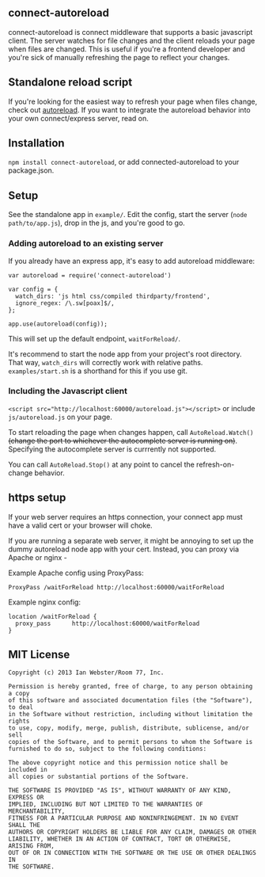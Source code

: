connect-autoreload
-----------------

connect-autoreload is connect middleware that supports a basic javascript client.  The server watches for file changes and the client reloads your page when files are changed.  This is useful if you're a frontend developer and you're sick of manually refreshing the page to reflect your changes.

## Standalone reload script

If you're looking for the easiest way to refresh your page when files change, check out [autoreload](https://github.com/typpo/autoreload).  If you want to integrate the autoreload behavior into your own connect/express server, read on.

## Installation

`npm install connect-autoreload`, or add connected-autoreload to your package.json.

## Setup

See the standalone app in `example/`.  Edit the config, start the server (`node path/to/app.js`), drop in the js, and you're good to go.

### Adding autoreload to an existing server

If you already have an express app, it's easy to add autoreload middleware:

    var autoreload = require('connect-autoreload')

    var config = {
      watch_dirs: 'js html css/compiled thirdparty/frontend',
      ignore_regex: /\.sw[poax]$/,
    };

    app.use(autoreload(config));

This will set up the default endpoint, `waitForReload/`.

It's recommend to start the node app from your project's root directory.  That way, `watch_dirs` will correctly work with relative paths.  `examples/start.sh` is a shorthand for this if you use git.

### Including the Javascript client

`<script src="http://localhost:60000/autoreload.js"></script>` or include `js/autoreload.js` on your page.

To start reloading the page when changes happen, call `AutoReload.Watch()` ~~(change the port to whichever the autocomplete server is running on)~~. Specifying the autocomplete server is currrently not supported.

You can call `AutoReload.Stop()` at any point to cancel the refresh-on-change behavior.

## https setup

If your web server requires an https connection, your connect app must have a valid cert or your browser will choke.

If you are running a separate web server, it might be annoying to set up the dummy autoreload node app with your cert.  Instead, you can proxy via Apache or nginx -

Example Apache config using ProxyPass:

    ProxyPass /waitForReload http://localhost:60000/waitForReload

Example nginx config:

    location /waitForReload {
      proxy_pass      http://localhost:60000/waitForReload
    }


## MIT License

```
Copyright (c) 2013 Ian Webster/Room 77, Inc.

Permission is hereby granted, free of charge, to any person obtaining a copy
of this software and associated documentation files (the "Software"), to deal
in the Software without restriction, including without limitation the rights
to use, copy, modify, merge, publish, distribute, sublicense, and/or sell
copies of the Software, and to permit persons to whom the Software is
furnished to do so, subject to the following conditions:

The above copyright notice and this permission notice shall be included in
all copies or substantial portions of the Software.

THE SOFTWARE IS PROVIDED "AS IS", WITHOUT WARRANTY OF ANY KIND, EXPRESS OR
IMPLIED, INCLUDING BUT NOT LIMITED TO THE WARRANTIES OF MERCHANTABILITY,
FITNESS FOR A PARTICULAR PURPOSE AND NONINFRINGEMENT. IN NO EVENT SHALL THE
AUTHORS OR COPYRIGHT HOLDERS BE LIABLE FOR ANY CLAIM, DAMAGES OR OTHER
LIABILITY, WHETHER IN AN ACTION OF CONTRACT, TORT OR OTHERWISE, ARISING FROM,
OUT OF OR IN CONNECTION WITH THE SOFTWARE OR THE USE OR OTHER DEALINGS IN
THE SOFTWARE.
```
